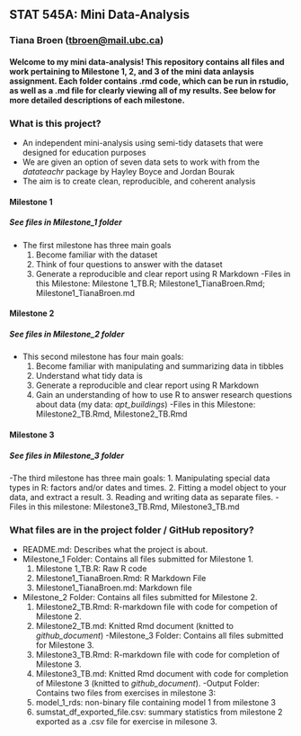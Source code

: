## STAT 545A: Mini Data-Analysis
### Tiana Broen (tbroen@mail.ubc.ca)
#### Welcome to my mini data-analysis! This repository contains all files and work pertaining to Milestone 1, 2, and 3 of the mini data anlaysis assignment. Each folder contains .rmd code, which can be run in rstudio, as well as a .md file for clearly viewing all of my results. See below for more detailed descriptions of each milestone.

### What is this project?
 - An independent mini-analysis using semi-tidy datasets that were designed for education purposes
 - We are given an option of seven data sets to work with from the *datateachr* package by Hayley Boyce and Jordan Bourak
 - The aim is to create clean, reproducible, and coherent analysis

#### Milestone 1
##### See files in *Milestone_1* folder
 - The first milestone has three main goals
      1. Become familiar with the dataset
      2. Think of four questions to answer with the dataset
      3. Generate a reproducible and clear report using R Markdown
 -Files in this Milestone: Milestone 1_TB.R; Milestone1_TianaBroen.Rmd; Milestone1_TianaBroen.md 

#### Milestone 2
##### See files in *Milestone_2* folder
 - This second milestone has four main goals:
      1. Become familiar with manipulating and summarizing data in tibbles
      2. Understand what tidy data is
      3. Generate a reproducible and clear report using R Markdown
      4. Gain an understanding of how to use R to answer research questions about data (my data: *apt_buildings*)
-Files in this Milestone: Milestone2_TB.Rmd, Milestone2_TB.Rmd

#### Milestone 3
##### See files in *Milestone_3* folder
-The third milestone has three main goals:
     1. Manipulating special data types in R: factors and/or dates and times.
     2. Fitting a model object to your data, and extract a result.
     3. Reading and writing data as separate files.
-Files in this milestone: Milestone3_TB.Rmd, Milestone3_TB.md

### What files are in the project folder / GitHub repository?
 - README.md: Describes what the project is about.
 - Milestone_1 Folder: Contains all files submitted for Milestone 1.
     1. Milestone 1_TB.R: Raw R code
     2. Milestone1_TianaBroen.Rmd: R Markdown File
     3. Milestone1_TianaBroen.md: Markdown file
 - Milestone_2 Folder: Contains all files submitted for Milestone 2.
     1. Milestone2_TB.Rmd: R-markdown file with code for competion of Milestone 2.
     2. Milestone2_TB.md: Knitted Rmd document (knitted to *github_document*)
-Milestone_3 Folder: Contains all files submitted for Milestone 3.
     1. Milestone3_TB.Rmd: R-markdown file with code for completion of Milestone 3.
     2. Milestone3_TB.md: Knitted Rmd document with code for completion of Milestone 3 (knitted to *github_document*).
-Output Folder: Contains two files from exercises in milestone 3:
     1. model_1_rds: non-binary file containing model 1 from milestone 3
     2. sumstat_df_exported_file.csv: summary statistics from milestone 2 exported as a .csv file for exercise in milesone 3.
